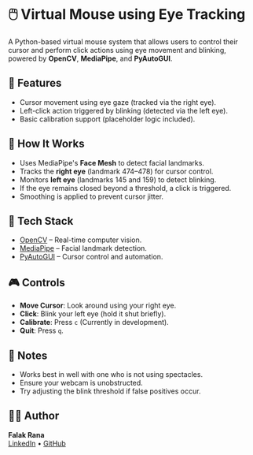 # 🖱️ Virtual Mouse using Eye Tracking

A Python-based virtual mouse system that allows users to control their cursor and perform click actions using eye movement and blinking, powered by **OpenCV**, **MediaPipe**, and **PyAutoGUI**.

## 🚀 Features

- Cursor movement using eye gaze (tracked via the right eye).
- Left-click action triggered by blinking (detected via the left eye).
- Basic calibration support (placeholder logic included).

## 🧠 How It Works

- Uses MediaPipe's **Face Mesh** to detect facial landmarks.
- Tracks the **right eye** (landmark 474–478) for cursor control.
- Monitors **left eye** (landmarks 145 and 159) to detect blinking.
- If the eye remains closed beyond a threshold, a click is triggered.
- Smoothing is applied to prevent cursor jitter.

## 🧰 Tech Stack

- [OpenCV](https://opencv.org/) – Real-time computer vision.
- [MediaPipe](https://mediapipe.dev/) – Facial landmark detection.
- [PyAutoGUI](https://pyautogui.readthedocs.io/) – Cursor control and automation.


## 🎮 Controls

- **Move Cursor**: Look around using your right eye.
- **Click**: Blink your left eye (hold it shut briefly).
- **Calibrate**: Press `c` (Currently in development).
- **Quit**: Press `q`.

## 📌 Notes

- Works best in well with one who is not using spectacles.
- Ensure your webcam is unobstructed.
- Try adjusting the blink threshold if false positives occur.



## 👨‍💻 Author

**Falak Rana**  
[LinkedIn]([https://www.linkedin.com/](https://www.linkedin.com/in/falak-rana-125520221/)) • [GitHub](https://github.com/falakrana)

